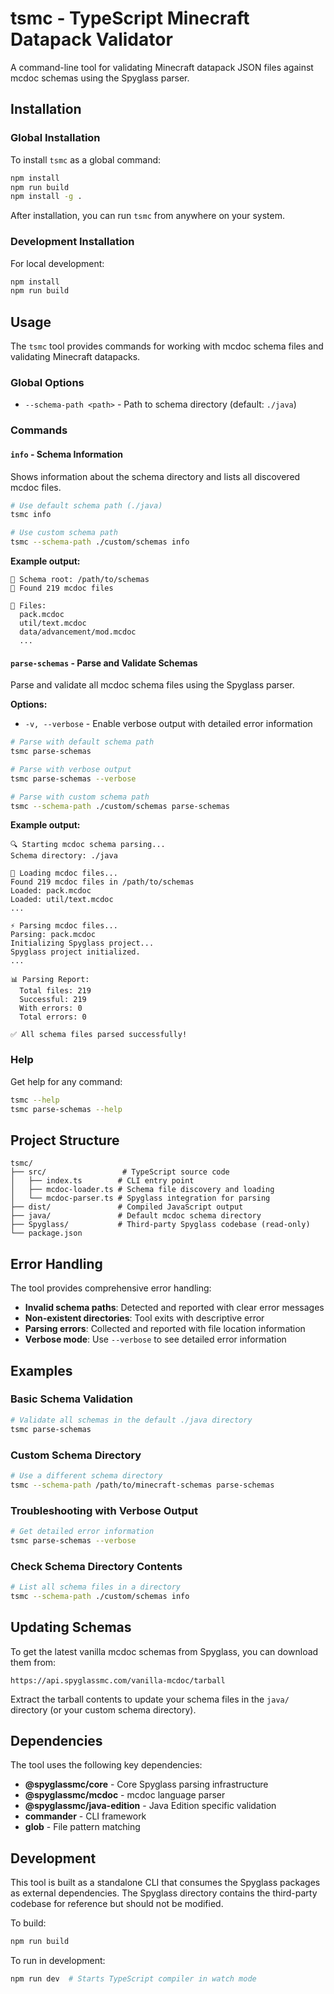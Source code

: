# tsmc - TypeScript Minecraft Datapack Validator

A command-line tool for validating Minecraft datapack JSON files against mcdoc schemas using the Spyglass parser.

## Installation

### Global Installation

To install `tsmc` as a global command:

```bash
npm install
npm run build
npm install -g .
```

After installation, you can run `tsmc` from anywhere on your system.

### Development Installation

For local development:

```bash
npm install
npm run build
```

## Usage

The `tsmc` tool provides commands for working with mcdoc schema files and validating Minecraft datapacks.

### Global Options

- `--schema-path <path>` - Path to schema directory (default: `./java`)

### Commands

#### `info` - Schema Information

Shows information about the schema directory and lists all discovered mcdoc files.

```bash
# Use default schema path (./java)
tsmc info

# Use custom schema path
tsmc --schema-path ./custom/schemas info
```

**Example output:**
```
📍 Schema root: /path/to/schemas
📄 Found 219 mcdoc files

📝 Files:
  pack.mcdoc
  util/text.mcdoc
  data/advancement/mod.mcdoc
  ...
```

#### `parse-schemas` - Parse and Validate Schemas

Parse and validate all mcdoc schema files using the Spyglass parser.

**Options:**
- `-v, --verbose` - Enable verbose output with detailed error information

```bash
# Parse with default schema path
tsmc parse-schemas

# Parse with verbose output
tsmc parse-schemas --verbose

# Parse with custom schema path
tsmc --schema-path ./custom/schemas parse-schemas
```

**Example output:**
```
🔍 Starting mcdoc schema parsing...
Schema directory: ./java

📁 Loading mcdoc files...
Found 219 mcdoc files in /path/to/schemas
Loaded: pack.mcdoc
Loaded: util/text.mcdoc
...

⚡ Parsing mcdoc files...
Parsing: pack.mcdoc
Initializing Spyglass project...
Spyglass project initialized.
...

📊 Parsing Report:
  Total files: 219
  Successful: 219
  With errors: 0
  Total errors: 0

✅ All schema files parsed successfully!
```

### Help

Get help for any command:

```bash
tsmc --help
tsmc parse-schemas --help
```

## Project Structure

```
tsmc/
├── src/                 # TypeScript source code
│   ├── index.ts        # CLI entry point
│   ├── mcdoc-loader.ts # Schema file discovery and loading
│   └── mcdoc-parser.ts # Spyglass integration for parsing
├── dist/               # Compiled JavaScript output
├── java/               # Default mcdoc schema directory
├── Spyglass/           # Third-party Spyglass codebase (read-only)
└── package.json
```

## Error Handling

The tool provides comprehensive error handling:

- **Invalid schema paths**: Detected and reported with clear error messages
- **Non-existent directories**: Tool exits with descriptive error
- **Parsing errors**: Collected and reported with file location information
- **Verbose mode**: Use `--verbose` to see detailed error information

## Examples

### Basic Schema Validation

```bash
# Validate all schemas in the default ./java directory
tsmc parse-schemas
```

### Custom Schema Directory

```bash
# Use a different schema directory
tsmc --schema-path /path/to/minecraft-schemas parse-schemas
```

### Troubleshooting with Verbose Output

```bash
# Get detailed error information
tsmc parse-schemas --verbose
```

### Check Schema Directory Contents

```bash
# List all schema files in a directory
tsmc --schema-path ./custom/schemas info
```

## Updating Schemas

To get the latest vanilla mcdoc schemas from Spyglass, you can download them from:

```
https://api.spyglassmc.com/vanilla-mcdoc/tarball
```

Extract the tarball contents to update your schema files in the `java/` directory (or your custom schema directory).

## Dependencies

The tool uses the following key dependencies:

- **@spyglassmc/core** - Core Spyglass parsing infrastructure
- **@spyglassmc/mcdoc** - mcdoc language parser
- **@spyglassmc/java-edition** - Java Edition specific validation
- **commander** - CLI framework
- **glob** - File pattern matching

## Development

This tool is built as a standalone CLI that consumes the Spyglass packages as external dependencies. The Spyglass directory contains the third-party codebase for reference but should not be modified.

To build:
```bash
npm run build
```

To run in development:
```bash
npm run dev  # Starts TypeScript compiler in watch mode
```